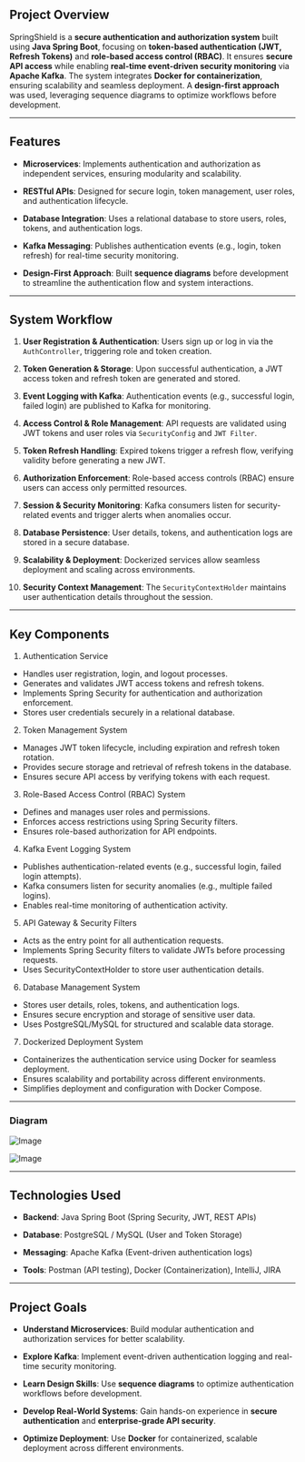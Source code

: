 ## **Project Overview**

SpringShield is a **secure authentication and authorization system** built using **Java Spring Boot**, focusing on **token-based authentication (JWT, Refresh Tokens)** and **role-based access control (RBAC)**. It ensures **secure API access** while enabling **real-time event-driven security monitoring** via **Apache Kafka**. The system integrates **Docker for containerization**, ensuring scalability and seamless deployment. A **design-first approach** was used, leveraging sequence diagrams to optimize workflows before development.

---

## **Features**

- **Microservices**: Implements authentication and authorization as independent services, ensuring modularity and scalability.
    
- **RESTful APIs**: Designed for secure login, token management, user roles, and authentication lifecycle.
    
- **Database Integration**: Uses a relational database to store users, roles, tokens, and authentication logs.
    
- **Kafka Messaging**: Publishes authentication events (e.g., login, token refresh) for real-time security monitoring.
    
- **Design-First Approach**: Built **sequence diagrams** before development to streamline the authentication flow and system interactions.
    

---

## **System Workflow**

1. **User Registration & Authentication**: Users sign up or log in via the `AuthController`, triggering role and token creation.
    
2. **Token Generation & Storage**: Upon successful authentication, a JWT access token and refresh token are generated and stored.
    
3. **Event Logging with Kafka**: Authentication events (e.g., successful login, failed login) are published to Kafka for monitoring.
    
4. **Access Control & Role Management**: API requests are validated using JWT tokens and user roles via `SecurityConfig` and `JWT Filter`.
    
5. **Token Refresh Handling**: Expired tokens trigger a refresh flow, verifying validity before generating a new JWT.
    
6. **Authorization Enforcement**: Role-based access controls (RBAC) ensure users can access only permitted resources.
    
7. **Session & Security Monitoring**: Kafka consumers listen for security-related events and trigger alerts when anomalies occur.
    
8. **Database Persistence**: User details, tokens, and authentication logs are stored in a secure database.
    
9. **Scalability & Deployment**: Dockerized services allow seamless deployment and scaling across environments.
    
10. **Security Context Management**: The `SecurityContextHolder` maintains user authentication details throughout the session.
    

---
## **Key Components**
1. Authentication Service
- Handles user registration, login, and logout processes.
- Generates and validates JWT access tokens and refresh tokens.
- Implements Spring Security for authentication and authorization enforcement.
- Stores user credentials securely in a relational database.

2. Token Management System
- Manages JWT token lifecycle, including expiration and refresh token rotation.
- Provides secure storage and retrieval of refresh tokens in the database.
- Ensures secure API access by verifying tokens with each request.

3. Role-Based Access Control (RBAC) System
- Defines and manages user roles and permissions.
- Enforces access restrictions using Spring Security filters.
- Ensures role-based authorization for API endpoints.

4. Kafka Event Logging System
- Publishes authentication-related events (e.g., successful login, failed login attempts).
- Kafka consumers listen for security anomalies (e.g., multiple failed logins).
- Enables real-time monitoring of authentication activity.

5. API Gateway & Security Filters
- Acts as the entry point for all authentication requests.
- Implements Spring Security filters to validate JWTs before processing requests.
- Uses SecurityContextHolder to store user authentication details.

6. Database Management System
- Stores user details, roles, tokens, and authentication logs.
- Ensures secure encryption and storage of sensitive user data.
- Uses PostgreSQL/MySQL for structured and scalable data storage.

7. Dockerized Deployment System
- Containerizes the authentication service using Docker for seamless deployment.
- Ensures scalability and portability across different environments.
- Simplifies deployment and configuration with Docker Compose.

---
### **Diagram**
![Image](https://github.com/user-attachments/assets/04c3773d-ad1e-4c5c-b444-10a7b5206d1f)

![Image](https://github.com/user-attachments/assets/3c816cac-1fe9-489d-a580-59225970f2fc)

---
## **Technologies Used**

- **Backend**: Java Spring Boot (Spring Security, JWT, REST APIs)
    
- **Database**: PostgreSQL / MySQL (User and Token Storage)
    
- **Messaging**: Apache Kafka (Event-driven authentication logs)
    
- **Tools**: Postman (API testing), Docker (Containerization), IntelliJ, JIRA
    

---

## **Project Goals**

- **Understand Microservices**: Build modular authentication and authorization services for better scalability.
    
- **Explore Kafka**: Implement event-driven authentication logging and real-time security monitoring.
    
- **Learn Design Skills**: Use **sequence diagrams** to optimize authentication workflows before development.
    
- **Develop Real-World Systems**: Gain hands-on experience in **secure authentication** and **enterprise-grade API security**.
    
- **Optimize Deployment**: Use **Docker** for containerized, scalable deployment across different environments.


